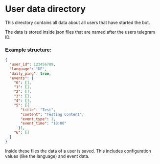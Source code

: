 # User data directory

This directory contains all data about all users that have started the bot. 

The data is stored inside json files that are named after the users telegram ID.

### Example structure:

```json
{
  "user_id": 123456789,
  "language": "DE",
  "daily_ping": true,
  "events": {
    "0": [],
    "1": [],
    "2": [],
    "3": [],
    "4": [],
    "5": [{
       "title": "Test",
       "content": "Testing Content",
       "event_type": 1,
       "event_time": "10:00"
      }],
    "6": []
  }
}
```

Inside these files the data of a user is saved.
This includes configuration values (like the language) and event data.